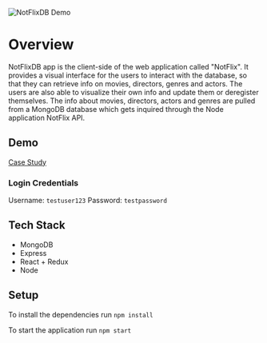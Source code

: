 ![NotFlixDB Demo](demo/notflixdb-demo.gif)

# Overview

NotFlixDB app is the client-side of the web application called "NotFlix".
It provides a visual interface for the users to interact with the database, so that they can retrieve info on movies, directors, genres and actors.
The users are also able to visualize their own info and update them or deregister themselves.
The info about movies, directors, actors and genres are pulled from a MongoDB database which gets inquired through the Node application NotFlix API.

## Demo

[Case Study](https://cristinalester.rocks/case-study.html)

### Login Credentials

Username: `testuser123`
Password: `testpassword`

## Tech Stack

- MongoDB
- Express
- React + Redux
- Node

## Setup

To install the dependencies run
`npm install`

To start the application run
`npm start`
